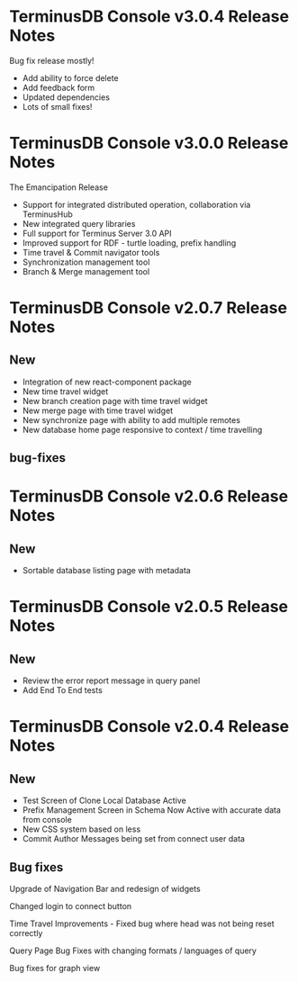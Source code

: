 # TerminusDB Console v3.0.4 Release Notes

Bug fix release mostly!

* Add ability to force delete
* Add feedback form
* Updated dependencies
* Lots of small fixes!


# TerminusDB Console v3.0.0 Release Notes

The Emancipation Release

* Support for integrated distributed operation, collaboration via TerminusHub
* New integrated query libraries
* Full support for Terminus Server 3.0 API
* Improved support for RDF - turtle loading, prefix handling
* Time travel & Commit navigator tools
* Synchronization management tool
* Branch & Merge management tool

# TerminusDB Console v2.0.7 Release Notes

## New

* Integration of new react-component package
* New time travel widget
* New branch creation page with time travel widget
* New merge page with time travel widget
* New synchronize page with ability to add multiple remotes
* New database home page responsive to context / time travelling

## bug-fixes



# TerminusDB Console v2.0.6 Release Notes

## New

* Sortable database listing page with metadata

# TerminusDB Console v2.0.5 Release Notes

## New

* Review the error report message in query panel
* Add End To End tests


# TerminusDB Console v2.0.4 Release Notes

## New
* Test Screen of Clone Local Database Active
* Prefix Management Screen in Schema Now Active with accurate data from console
* New CSS system based on less
* Commit Author Messages being set from connect user data


## Bug fixes

Upgrade of Navigation Bar and redesign of widgets 

Changed login to connect button

Time Travel Improvements - Fixed bug where head was not being reset correctly

Query Page Bug Fixes with changing formats / languages of query 

Bug fixes for graph view



